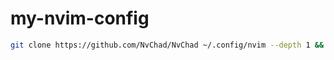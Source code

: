 # my-nvim-config

```bash
git clone https://github.com/NvChad/NvChad ~/.config/nvim --depth 1 && nvim
```
